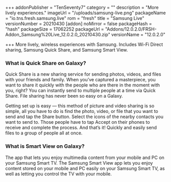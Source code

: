 +++
addonPublisher = "TenSeventy7"
category = ""
description = "More lively experiences."
imageUrl = "/uploads/samsung-live.png"
packageName = "io.tns.fresh.samsung.live"
rom = "fresh"
title = "Samsung Live"
versionNumber = 20210430
[addon]
noMirror = false
packageHash = "hash"
packageSize = 17062252
packageUrl = "Addons/12.0.2.0/FRSH-Addon_Samsung%20Live_12.0.2.0_20210430.zip"
versionName = "12.0.2.0"

+++
More lively, wireless experiences with Samsung. Includes Wi-Fi Direct sharing, Samsung Quick Share, and Samsung Smart View.

### What is Quick Share on Galaxy?

Quick Share is a new sharing service for sending photos, videos, and files with your friends and family. When you’ve captured a masterpiece, you want to share it quickly with the people who are there in the moment with you, right? You can instantly send to multiple people at a time via Quick Share. File sharing has never been so easy on a Galaxy.

Getting set up is easy — this method of picture and video sharing is so simple, all you have to do is find the photo, video, or file that you want to send and tap the Share button. Select the icons of the nearby contacts you want to send to. Those people have to tap Accept on their phones to receive and complete the process. And that’s it! Quickly and easily send files to a group of people all at once.

### What is Smart View on Galaxy?

The app that lets you enjoy multimedia content from your mobile and PC on your Samsung Smart TV. The Samsung Smart View app lets you enjoy content stored on your mobile and PC easily on your Samsung Smart TV, as well as letting you control the TV with your mobile.